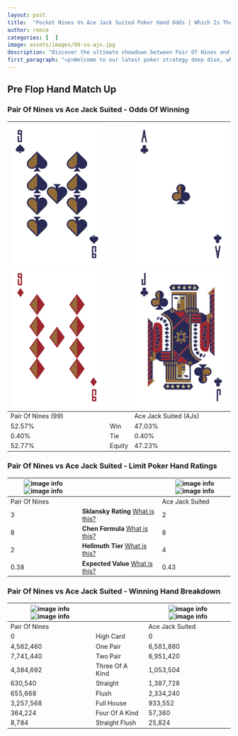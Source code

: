 ```yaml
---
layout: post
title:  "Pocket Nines Vs Ace Jack Suited Poker Hand Odds | Which Is The Better Hand In Poker? A Complete Guide"
author: reece
categories: [  ]
image: assets/images/99-vs-ajs.jpg
description: "Discover the ultimate showdown between Pair Of Nines and Ace Jack Suited in poker! Uncover the odds, strategies, and scenarios where one hand triumphs over the other. Get ready to up your poker game with this thrilling analysis."
first_paragraph: "<p>Welcome to our latest poker strategy deep dive, where we're pitting two distinct hands against each other in a high-stakes showdown: Pair Of Nines vs Ace Jack Suited.</p><p>In the dynamic world of poker, every decision counts, and knowing which hand holds the upper hand is key to your success at the table.</p><p>In this article, we'll dissect these two hands, explore the scenarios where one dominates the other, and equip you with the knowledge to make strategic choices that can tip the odds in your favor.</p><p>Get ready to unravel the intriguing dynamics of these poker hands and elevate your game to new heights.</p>"
---
```




[comment]: # (sp0)

## Pre Flop Hand Match Up

<div class="table hand-ratings" markdown="1"> 



### Pair Of Nines vs Ace Jack Suited - Odds Of Winning


    
| ![image info](assets/images/hand1/9.png) ![image info](assets/images/hand1/9o.png) |  | ![image info](assets/images/hand2/a.png) ![image info](assets/images/hand2/j.png) |
| -------- | -------- | -------- |
| Pair Of Nines (99) |  | Ace Jack Suited (AJs) |
| 52.57% | Win | 47.03% |
| 0.40% | Tie | 0.40% |
| 52.77% | Equity | 47.23% |




[comment]: # (sp1)



### Pair Of Nines vs Ace Jack Suited - Limit Poker Hand Ratings


    
| ![image info](https://www.riverpairs.com/assets/images/hand1/9.png) ![image info](https://www.riverpairs.com/assets/images/hand1/9o.png) |  | ![image info](https://www.riverpairs.com/assets/images/hand2/a.png) ![image info](https://www.riverpairs.com/assets/images/hand2/j.png) |
| -------- | -------- | -------- |
| Pair Of Nines |  | Ace Jack Suited |
| 3 | **Sklansky Rating** [What is this?](/sklansky-rating-explained) | 2 |
| 8 | **Chen Formula** [What is this?](/chen-formula-explained) | 8 |
| 2 | **Hellmuth Tier** [What is this?](/Hellmuth-tier-explained) | 4 |
| 0.38 | **Expected Value** [What is this?](/expected-value-explained) | 0.43 |




[comment]: # (sp2)



### Pair Of Nines vs Ace Jack Suited - Winning Hand Breakdown


    
| ![image info](https://www.riverpairs.com/assets/images/hand1/9.png) ![image info](https://www.riverpairs.com/assets/images/hand1/9o.png) |  | ![image info](https://www.riverpairs.com/assets/images/hand2/a.png) ![image info](https://www.riverpairs.com/assets/images/hand2/j.png) |
| -------- | -------- | -------- |
| Pair Of Nines |  | Ace Jack Suited |
| 0 | High Card | 0 |
| 4,562,460 | One Pair | 6,581,880 |
| 7,741,440 | Two Pair | 6,951,420 |
| 4,384,692 | Three Of A Kind | 1,053,504 |
| 630,540 | Straight | 1,387,728 |
| 655,668 | Flush | 2,334,240 |
| 3,257,568 | Full House | 933,552 |
| 364,224 | Four Of A Kind | 57,360 |
| 8,784 | Straight Flush | 25,824 |




[comment]: # (sp3)



</div>

[comment]: # (sp4)



[comment]: # (sp5)

